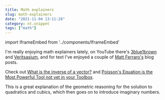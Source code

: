```yaml
---
title: Math explainers
slug: math-explainers
date: "2021-11-04 13:11:28"
category: nt.snippet
tags: ["math"]
---
```


import IframeEmbed from '../components/IframeEmbed'

I'm really enjoying math explainers lately, on YouTube there's
[3blue1brown](https://www.youtube.com/c/3blue1brown) and
[Veritsasium](https://www.youtube.com/c/veritasium), and for text I've enjoyed a
couple of [Matt Ferraro's](https://mattferraro.dev/https://mattferraro.dev/)
blog posts.

<IframeEmbed src='https://youtube.com/embed/cUzklzVXJwo' />

Check out [What is the inverse of a
vector?](https://mattferraro.dev/posts/geometric-algebra) and [Poisson's
Equation is the Most Powerful Tool not yet in your
Toolbox](https://mattferraro.dev/posts/poissons-equation).

This is a great explanation of the geometric reasoning for the solution to
quadratics and cubics, which then goes on to introduce imaginary numbers.

